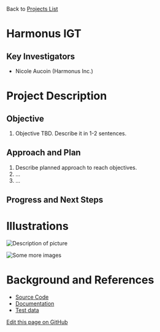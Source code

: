 Back to [Projects List](../../README.md#ProjectsList)

# Harmonus IGT

## Key Investigators

- Nicole Aucoin (Harmonus Inc.)

# Project Description

## Objective

1. Objective TBD. Describe it in 1-2 sentences.

## Approach and Plan

1. Describe planned approach to reach objectives.
1. ...
1. ...

## Progress and Next Steps

<!--Describe progress and next steps in a few bullet points as you are making progress.-->

# Illustrations

<!--Add pictures and links to videos that demonstrate what has been accomplished.-->

![Description of picture](Example2.jpg)

![Some more images](Example2.jpg)

# Background and References

<!--Use this space for information that may help people better understand your project, like links to papers, source code, or data.-->

- [Source Code](https://github.com/YourUser/YourRepository)
- [Documentation](https://link.to.docs)
- [Test data](https://link.to.test.data)

<!--Link for editing page when displayed in GitHub pages-->
<a href="{{site.github.repository_url}}/edit/master/{{page.path}}">Edit this page on GitHub</a>
